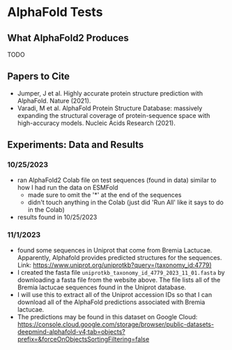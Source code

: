 # AlphaFold Tests

## What AlphaFold2 Produces

TODO

## Papers to Cite

- Jumper, J et al. Highly accurate protein structure prediction with AlphaFold. Nature (2021).
- Varadi, M et al. AlphaFold Protein Structure Database: massively expanding the structural coverage of protein-sequence space with high-accuracy models. Nucleic Acids Research (2021).

## Experiments: Data and Results

### 10/25/2023

- ran AlphaFold2 Colab file on test sequences (found in data) similar to how I had run the data on ESMFold
  - made sure to omit the '*' at the end of the sequences
  - didn't touch anything in the Colab (just did 'Run All' like it says to do in the Colab)
- results found in 10/25/2023

### 11/1/2023

- found some sequences in Uniprot that come from Bremia Lactucae. Apparently, Alphafold provides predicted structures for the sequences. Link: <https://www.uniprot.org/uniprotkb?query=(taxonomy_id:4779)>
- I created the fasta file `uniprotkb_taxonomy_id_4779_2023_11_01.fasta` by downloading a fasta file from the website above. The file lists all of the Bremia lactucae sequences found in the Uniprot database.
- I will use this to extract all of the Uniprot accession IDs so that I can download all of the AlphaFold predictions associated with Bremia lactucae.
- The predictions may be found in this dataset on Google Cloud: <https://console.cloud.google.com/storage/browser/public-datasets-deepmind-alphafold-v4;tab=objects?prefix=&forceOnObjectsSortingFiltering=false>

